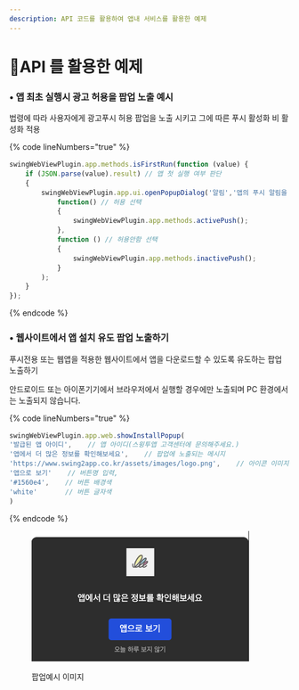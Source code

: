```yaml
---
description: API 코드를 활용하여 앱내 서비스를 활용한 예제
---
```


# API 를 활용한 예제

### • 앱 최초 실행시 광고 허용을 팝업 노출 예시 <a href="#adpopup-permission" id="adpopup-permission"></a>

법령에 따라 사용자에게 광고푸시 허용 팝업을 노출 시키고 그에 따른 푸시 활성화 비 활성화 적용

{% code lineNumbers="true" %}
```javascript
swingWebViewPlugin.app.methods.isFirstRun(function (value) {
    if (JSON.parse(value).result) // 앱 첫 실행 여부 판단
    {
        swingWebViewPlugin.app.ui.openPopupDialog('알림','앱의 푸시 알림을 통해서 광고 및 뉴스 소식을 받아보시겠습니까?','허용','허용안함',
            function() // 허용 선택
            {
                swingWebViewPlugin.app.methods.activePush();
            },
            function () // 허용안함 선택
            {
                swingWebViewPlugin.app.methods.inactivePush();
            }
        );
    }
});
```
{% endcode %}



### • 웹사이트에서 앱 설치 유도 팝업 노출하기 <a href="#install-promotion-popup" id="install-promotion-popup"></a>

푸시전용 또는 웹앱을 적용한 웹사이트에서 앱을 다운로드할 수 있도록 유도하는 팝업 노출하기

안드로이드 또는 아이폰기기에서 브라우저에서 실행할 경우에만 노출되며 PC 환경에서는 노출되지 않습니다.

{% code lineNumbers="true" %}
```javascript
swingWebViewPlugin.app.web.showInstallPopup(
'발급된 앱 아이디',    // 앱 아이디(스윙투앱 고객센터에 문의해주세요.)
'앱에서 더 많은 정보를 확인해보세요',    // 팝업에 노출되는 메시지
'https://www.swing2app.co.kr/assets/images/logo.png',    // 아이콘 이미지
'앱으로 보기'    // 버튼명 입력,
'#1560e4',    // 버튼 배경색
'white'       // 버튼 글자색 
)
```
{% endcode %}

<figure><img src="../../../.gitbook/assets/image (58).png" alt=""><figcaption><p>팝업예시 이미지</p></figcaption></figure>

